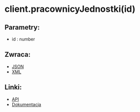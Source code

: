 # client.pracownicyJednostki(id)

## Parametry:
- id : number

## Zwraca:
- [JSON](json/pracownicyJednostki.json)
- [XML](xml/pracownicyJednostki.xml)

## Linki:
- [API](https://iuczniowie.pe.szczecin.pl/mod_komunikator/WS_wiadomosci.asmx/pobierzPracownikowDlaWybranejJedn)
- [Dokumentacja](https://iuczniowie.pe.szczecin.pl/mod_komunikator/WS_wiadomosci.asmx)